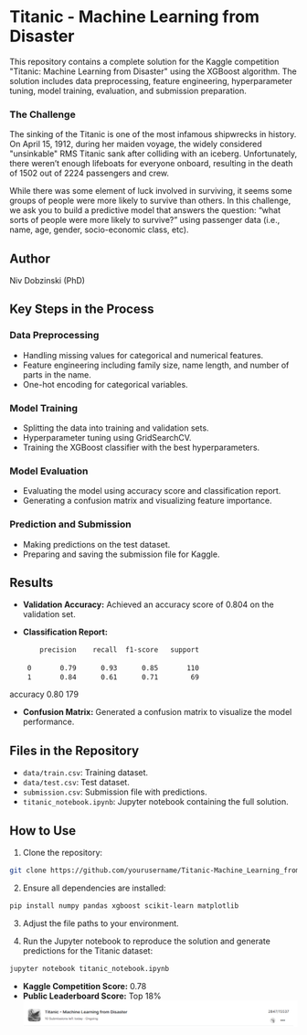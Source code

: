# Titanic - Machine Learning from Disaster

This repository contains a complete solution for the Kaggle competition "Titanic: Machine Learning from Disaster" using the XGBoost algorithm. The solution includes data preprocessing, feature engineering, hyperparameter tuning, model training, evaluation, and submission preparation.

### The Challenge
The sinking of the Titanic is one of the most infamous shipwrecks in history. On April 15, 1912, during her maiden voyage, the widely considered "unsinkable" RMS Titanic sank after colliding with an iceberg. Unfortunately, there weren’t enough lifeboats for everyone onboard, resulting in the death of 1502 out of 2224 passengers and crew.

While there was some element of luck involved in surviving, it seems some groups of people were more likely to survive than others. In this challenge, we ask you to build a predictive model that answers the question: “what sorts of people were more likely to survive?” using passenger data (i.e., name, age, gender, socio-economic class, etc).

## Author
Niv Dobzinski (PhD)

## Key Steps in the Process

### Data Preprocessing

- Handling missing values for categorical and numerical features.
- Feature engineering including family size, name length, and number of parts in the name.
- One-hot encoding for categorical variables.

### Model Training

- Splitting the data into training and validation sets.
- Hyperparameter tuning using GridSearchCV.
- Training the XGBoost classifier with the best hyperparameters.

### Model Evaluation

- Evaluating the model using accuracy score and classification report.
- Generating a confusion matrix and visualizing feature importance.

### Prediction and Submission

- Making predictions on the test dataset.
- Preparing and saving the submission file for Kaggle.

## Results

- **Validation Accuracy:** Achieved an accuracy score of 0.804 on the validation set.
- **Classification Report:**

          precision    recall  f1-score   support

       0       0.79      0.93      0.85       110
       1       0.84      0.61      0.71        69

accuracy                           0.80       179


- **Confusion Matrix:** Generated a confusion matrix to visualize the model performance.

## Files in the Repository

- `data/train.csv`: Training dataset.
- `data/test.csv`: Test dataset.
- `submission.csv`: Submission file with predictions.
- `titanic_notebook.ipynb`: Jupyter notebook containing the full solution.

## How to Use

1. Clone the repository:
  ```sh
  git clone https://github.com/yourusername/Titanic-Machine_Learning_from_Disaster.git
  ```

2. Ensure all dependencies are installed:
  ```sh
  pip install numpy pandas xgboost scikit-learn matplotlib
  ```

3. Adjust the file paths to your environment.

4. Run the Jupyter notebook to reproduce the solution and generate predictions for the Titanic dataset:
  ```sh
  jupyter notebook titanic_notebook.ipynb
  ```

- **Kaggle Competition Score:** 0.78
- **Public Leaderboard Score:** Top 18%
![Kaggle Score](Kaggle_compatition_score.png)
